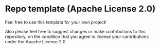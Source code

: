 # Repo template (Apache License 2.0)

Feel free to use this template for your own project!

Also please feel free to suggest changes or make contributions to this repository, on the condition that you agree to license your contributions under the Apache License 2.0.
